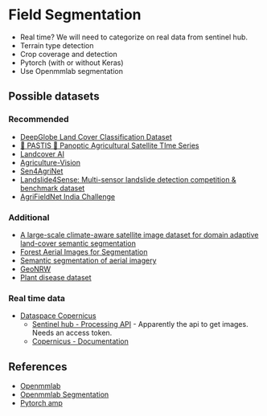 # Field Segmentation

- Real time? We will need to categorize on real data from sentinel hub.
- Terrain type detection
- Crop coverage and detection
- Pytorch (with or without Keras)
- Use Openmmlab segmentation

## Possible datasets

### Recommended

- [DeepGlobe Land Cover Classification Dataset](https://www.kaggle.com/datasets/balraj98/deepglobe-land-cover-classification-dataset)
- [🌾 PASTIS 🌾 Panoptic Agricultural Satellite TIme Series](https://github.com/VSainteuf/pastis-benchmark)
- [Landcover AI](https://landcover.ai.linuxpolska.com/)
- [Agriculture-Vision](https://github.com/SHI-Labs/Agriculture-Vision?tab=readme-ov-file#dataset)
- [Sen4AgriNet](https://github.com/Orion-AI-Lab/S4A)
- [Landslide4Sense: Multi-sensor landslide detection competition & benchmark dataset](https://github.com/iarai/Landslide4Sense-2022)
- [AgriFieldNet India Challenge](https://zindi.africa/competitions/agrifieldnet-india-challenge)

### Additional

- [A large-scale climate-aware satellite image dataset for domain adaptive land-cover semantic segmentation](https://github.com/Linwei-Chen/CASID)
- [Forest Aerial Images for Segmentation](https://www.kaggle.com/datasets/quadeer15sh/augmented-forest-segmentation/data)
- [Semantic segmentation of aerial imagery](https://www.kaggle.com/datasets/humansintheloop/semantic-segmentation-of-aerial-imagery/data)
- [GeoNRW](https://www.kaggle.com/datasets/javidtheimmortal/geonrw)
- [Plant disease dataset](https://www.kaggle.com/datasets/vipoooool/new-plant-diseases-dataset)

### Real time data
- [Dataspace Copernicus](https://dataspace.copernicus.eu/explore-data)
	- [Sentinel hub - Processing API](https://dataspace.copernicus.eu/analyse/apis/sentinel-hub) - Apparently the api to get images. Needs an access token. 
	- [Copernicus - Documentation](https://documentation.dataspace.copernicus.eu/Home.html)

## References

- [Openmmlab](https://github.com/open-mmlab)
- [Openmmlab Segmentation](https://github.com/open-mmlab/mmsegmentation)
- [Pytorch amp](https://pytorch.org/docs/stable/amp.html)
